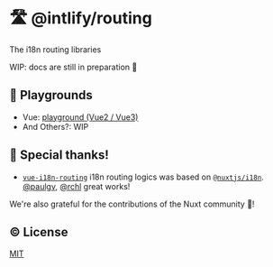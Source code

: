 # 🛣️ @intlify/routing

The i18n routing libraries

WIP: docs are still in preparation 👷

## 🍭 Playgrounds

- Vue: [playground (Vue2 / Vue3)](./playground)
- And Others?: WIP

## 💖 Special thanks!

- [`vue-i18n-routing`](https://github.com/intlify/routing/tree/main/packages/vue-i18n-routing) i18n routing logics was based on [`@nuxtjs/i18n`](https://github.com/nuxt-community/i18n-module). [@paulgv](https://github.com/paulgv), [@rchl](https://github.com/rchl) great works!

We're also grateful for the contributions of the Nuxt community 💚!

## ©️ License

[MIT](http://opensource.org/licenses/MIT)

